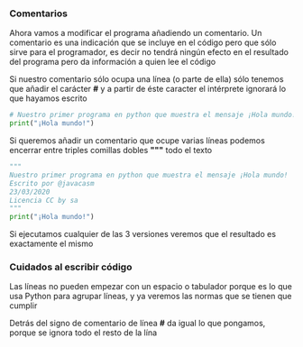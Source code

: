 ### Comentarios

Ahora vamos a modificar el programa añadiendo un comentario. Un comentario es una indicación que se incluye en el código pero que sólo sirve para el programador, es decir no tendrá ningún efecto en el resultado del programa pero da información a quien lee el código

Si nuestro comentario sólo ocupa una línea (o parte de ella) sólo tenemos que añadir el carácter **#** y a partir de éste caracter el intérprete ignorará lo que hayamos escrito

```python
# Nuestro primer programa en python que muestra el mensaje ¡Hola mundo!
print("¡Hola mundo!")
```

Si queremos añadir un comentario que ocupe varias líneas podemos encerrar entre triples comillas dobles **"""** todo el texto

```python
""" 
Nuestro primer programa en python que muestra el mensaje ¡Hola mundo!
Escrito por @javacasm
23/03/2020
Licencia CC by sa
"""
print("¡Hola mundo!")
```

Si ejecutamos cualquier de las 3 versiones veremos que el resultado es exactamente el mismo

### Cuidados al escribir código

Las líneas no pueden empezar con un espacio o tabulador porque es lo que usa Python para agrupar líneas, y ya veremos las normas que se tienen que cumplir

Detrás del signo de comentario de línea **#** da igual lo que pongamos, porque se ignora todo el resto de la lína
